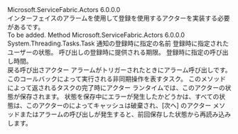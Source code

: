 <Type Name="IRemindable" FullName="Microsoft.ServiceFabric.Actors.Runtime.IRemindable">
  <TypeSignature Language="C#" Value="public interface IRemindable" />
  <TypeSignature Language="ILAsm" Value=".class public interface auto ansi abstract IRemindable" />
  <TypeSignature Language="DocId" Value="T:Microsoft.ServiceFabric.Actors.Runtime.IRemindable" />
  <TypeSignature Language="VB.NET" Value="Public Interface IRemindable" />
  <TypeSignature Language="F#" Value="type IRemindable = interface" />
  <AssemblyInfo>
    <AssemblyName>Microsoft.ServiceFabric.Actors</AssemblyName>
    <AssemblyVersion>6.0.0.0</AssemblyVersion>
  </AssemblyInfo>
  <Interfaces />
  <Docs>
    <summary>
            インターフェイスのアラームを使用して登録を使用するアクターを実装する必要がある<see cref="M:Microsoft.ServiceFabric.Actors.Runtime.ActorBase.RegisterReminderAsync(System.String,System.Byte[],System.TimeSpan,System.TimeSpan)" />です。
            </summary>
    <remarks>To be added.</remarks>
  </Docs>
  <Members>
    <Member MemberName="ReceiveReminderAsync">
      <MemberSignature Language="C#" Value="public System.Threading.Tasks.Task ReceiveReminderAsync (string reminderName, byte[] state, TimeSpan dueTime, TimeSpan period);" />
      <MemberSignature Language="ILAsm" Value=".method public hidebysig newslot virtual instance class System.Threading.Tasks.Task ReceiveReminderAsync(string reminderName, unsigned int8[] state, valuetype System.TimeSpan dueTime, valuetype System.TimeSpan period) cil managed" />
      <MemberSignature Language="DocId" Value="M:Microsoft.ServiceFabric.Actors.Runtime.IRemindable.ReceiveReminderAsync(System.String,System.Byte[],System.TimeSpan,System.TimeSpan)" />
      <MemberSignature Language="VB.NET" Value="Public Function ReceiveReminderAsync (reminderName As String, state As Byte(), dueTime As TimeSpan, period As TimeSpan) As Task" />
      <MemberSignature Language="F#" Value="abstract member ReceiveReminderAsync : string * byte[] * TimeSpan * TimeSpan -&gt; System.Threading.Tasks.Task" Usage="iRemindable.ReceiveReminderAsync (reminderName, state, dueTime, period)" />
      <MemberType>Method</MemberType>
      <AssemblyInfo>
        <AssemblyName>Microsoft.ServiceFabric.Actors</AssemblyName>
        <AssemblyVersion>6.0.0.0</AssemblyVersion>
      </AssemblyInfo>
      <ReturnValue>
        <ReturnType>System.Threading.Tasks.Task</ReturnType>
      </ReturnValue>
      <Parameters>
        <Parameter Name="reminderName" Type="System.String" />
        <Parameter Name="state" Type="System.Byte[]" />
        <Parameter Name="dueTime" Type="System.TimeSpan" />
        <Parameter Name="period" Type="System.TimeSpan" />
      </Parameters>
      <Docs>
        <param name="reminderName">通知の登録時に指定の名前</param>
        <param name="state">登録時に指定されたユーザーの状態。</param>
        <param name="dueTime">呼び出しの登録時に提供される期限。</param>
        <param name="period">登録時に指定の呼び出し時間。</param>
        <summary>
            戻る呼び出さアクター アラームがトリガーされたときにアラーム呼び出しです。
            </summary>
        <returns>このコールバックによって実行される非同期操作を表すタスク。</returns>
        <remarks>
          <para>このメソッドによって返されるタスクの完了時にアクター ランタイムでは、このアクターの状態が保存されます。 状態を保存中にエラーが発生したかどうかは、すべての状態は、このアクターのによってキャッシュ<see cref="P:Microsoft.ServiceFabric.Actors.Runtime.Actor.StateManager" />は破棄され、[次へ] のアクター メソッドまたはアラームの呼び出しが発生すると、前回保存した状態から再読み込みします。
            </para>
        </remarks>
      </Docs>
    </Member>
  </Members>
</Type>